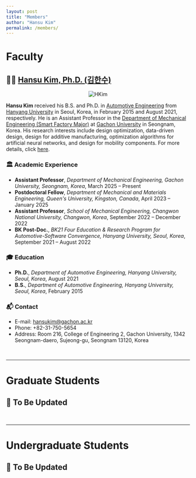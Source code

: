 ```yaml
---
layout: post
title: "Members"
author: "Hansu Kim"
permalink: /members/
---
```

   
# Faculty   
## 👨‍🏫 [Hansu Kim, Ph.D. (김한수)](https://www.gachon.ac.kr/smart_factory/8077/subview.do)
   
<div style="display: flex; justify-content: center;">
  <img src="https://user-images.githubusercontent.com/54526956/185015952-2b93fed0-d64c-4fe7-b2d5-03f732a21a7b.jpg" 
       alt="HKim" 
       style="max-width: 100%; height: auto; width: auto; max-height: 35vh; object-fit: contain;">
</div>   
   
**Hansu Kim** received his B.S. and Ph.D. in [Automotive Engineering](https://ae.hanyang.ac.kr/) from [Hanyang University](https://www.hanyang.ac.kr/) in Seoul, Korea, in February 2015 and August 2021, respectively. He is an Assistant Professor in the [Department of Mechanical Engineering (Smart Factory Major)](https://www.gachon.ac.kr/smart_factory/index.do) at [Gachon University](https://www.gachon.ac.kr/kor/index.do) in Seongnam, Korea. His research interests include design optimization, data-driven design, design for additive manufacturing, optimization algorithms for artificial neural networks, and design for mobility components. For more details, click [here](https://kim-hansu.github.io/members/hansukim/).   
   
### 🏛️ Academic Experience   
* **Assistant Professor**, *Department of Mechanical Engineering, Gachon University, Seongnam, Korea*, March 2025 – Present   
* **Postdoctoral Fellow**, *Department of Mechanical and Materials Engineering, Queen's University, Kingston, Canada*, April 2023 – January 2025   
* **Assistant Professor**, *School of Mechanical Engineering, Changwon National University, Changwon, Korea*, September 2022 – December 2022   
* **BK Post-Doc.**, *BK21 Four Education & Research Program for Automotive-Software Convergence, Hanyang University, Seoul, Korea*, September 2021 – August 2022   
   
### 🎓 Education   
* **Ph.D.**, *Department of Automotive Engineering, Hanyang University, Seoul, Korea*, August 2021
* **B.S.**, *Department of Automotive Engineering, Hanyang University, Seoul, Korea*, February 2015   
   
### 📬 Contact   
* E-mail: [hansukim@gachon.ac.kr](mailto:hansukim@gachon.ac.kr)   
* Phone: +82-31-750-5654   
* Address: Room 216, College of Engineering 2, Gachon University, 1342 Seongnam-daero, Sujeong-gu, Seongnam 13120, Korea   
<br/>   
   
***   
   
# Graduate Students   
## 🚧 To Be Updated   
<br/>   
   
***   
   
# Undergraduate Students   
## 🚧 To Be Updated   
